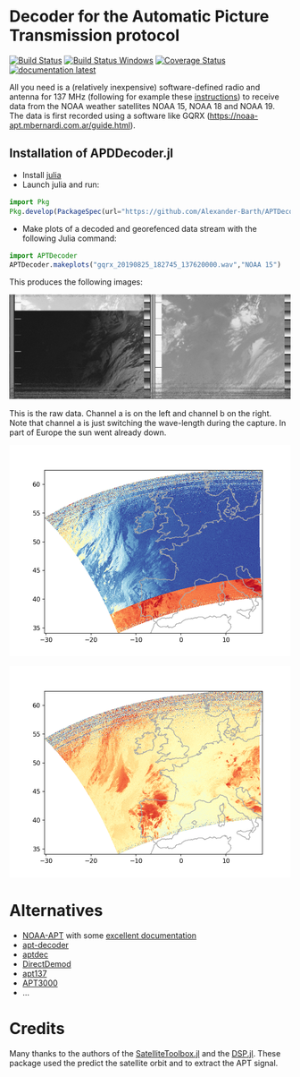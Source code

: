 # Decoder for the Automatic Picture Transmission protocol

[![Build Status](https://travis-ci.org/Alexander-Barth/APTDecoder.jl.svg?branch=master)](https://travis-ci.org/Alexander-Barth/APTDecoder.jl)
[![Build Status Windows](https://ci.appveyor.com/api/projects/status/github/Alexander-Barth/APTDecoder.jl?branch=master&svg=true)](https://ci.appveyor.com/project/Alexander-Barth/aptdecoder-jl)
[![Coverage Status](https://coveralls.io/repos/Alexander-Barth/APTDecoder.jl/badge.svg?branch=master&service=github)](https://coveralls.io/github/Alexander-Barth/APTDecoder.jl?branch=master)
[![documentation latest](https://img.shields.io/badge/docs-latest-blue.svg)](https://alexander-barth.github.io/APTDecoder.jl/latest/)


All you need is a (relatively inexpensive) software-defined radio and antenna for 137 MHz (following for example these [instructions](https://www.instructables.com/id/NOAA-Satellite-Signals-with-a-PVC-QFH-Antenna-and-/)) to receive data from the NOAA weather satellites NOAA 15, NOAA 18 and NOAA 19.
The data is first recorded using a software like GQRX (https://noaa-apt.mbernardi.com.ar/guide.html).


## Installation of APDDecoder.jl

* Install [julia](https://julialang.org/downloads/)
* Launch julia and run:

```julia
import Pkg
Pkg.develop(PackageSpec(url="https://github.com/Alexander-Barth/APTDecoder.jl"))
```

* Make plots of a decoded and georefenced data stream with the following Julia command:

```julia
import APTDecoder
APTDecoder.makeplots("gqrx_20190825_182745_137620000.wav","NOAA 15")
```

This produces the following images:


![raw](examples/gqrx_20190825_182745_137620000_raw.png "raw")

This is the raw data. Channel a is on the left and channel b on the right. Note that channel a is just switching the wave-length during the capture. In part of Europe the sun went already down.

![channel A](examples/gqrx_20190825_182745_137620000_channel_a.png "A")

![channel B](examples/gqrx_20190825_182745_137620000_channel_b.png "B")

# Alternatives

* [NOAA-APT](https://github.com/martinber/noaa-apt) with some [excellent documentation](https://noaa-apt.mbernardi.com.ar/guide.html)
* [apt-decoder](https://github.com/zacstewart/apt-decoder)
* [aptdec](https://github.com/csete/aptdec)
* [DirectDemod](https://github.com/aerospaceresearch/DirectDemod)
* [apt137](https://github.com/pietern/apt137)
* [APT3000](https://github.com/ThatcherC/APT3000)
* ...

# Credits

Many thanks to the authors of the [SatelliteToolbox.jl](https://github.com/JuliaSpace/SatelliteToolbox.jl) and the [DSP.jl](https://github.com/JuliaDSP/DSP.jl). These package used the predict the satellite orbit and to extract the APT signal.
